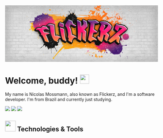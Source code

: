 [![Header](https://github.com/IFlickerz/Iflickerz/blob/main/Flickerz%20graffiti.png?raw=true)](https://https://iflickerz.github.io/Portfolio/)

# Welcome, buddy! <img src="https://raw.githubusercontent.com/MartinHeinz/MartinHeinz/master/wave.gif" width="30px" height="30px"/>

<a align="center"> My name is Nicolas Mossmann, also known as Flickerz, and I'm a software developer. I'm from Brazil and currently just studying. </a>

<div align "center">
  <a href="https://www.instagram.com/nicolasm_l"><img src="https://img.shields.io/badge/-Instagram-%23E4405F?style=for-the-badge&logo=instagram&logoColor=white"></a>
  <a href="https://www.linkedin.com/in/nicolas-mossmann-lemos-271b25175"><img src="https://img.shields.io/badge/-Linkedin-blue?style=for-the-badge&logo=linkedin&logoColor=white"></a>
  <a href="mailto:nicolasmossmannbusiness@gmail.com"><img src="https://img.shields.io/badge/-Gmail-red?style=for-the-badge&logo=Gmail&logoColor=white"></a>
</div>

## <img src="https://static.wixstatic.com/media/c7c1c2_2b2bbdf0e4df4d2f9a3462aff17207fa~mv2.gif" width="35px" height="35px"/> Technologies & Tools
<div align="center">
<a><img scr="https://img.shields.io/badge/Code-SAP%20ABAP-informational?style=flat&logo=sap&logoColor=white&color=f91362"></a>
<a><img scr="https://img.shields.io/badge/Code-Java-informational?style=flat&logo=java&logoColor=white&color=f91362"></a>
<a><img scr="https://img.shields.io/badge/Tools-MySQL-informational?style=flat&logo=mysql&logoColor=white&color=f91362"></a>
<a><img scr="https://img.shields.io/badge/Code-HTML5-informational?style=flat&logo=html5&logoColor=white&color=f91362"></a>
<a><img scr="https://img.shields.io/badge/Code-CSS3-informational?style=flat&logo=css3&logoColor=white&color=f91362"></a>
<a><img scr="https://img.shields.io/badge/Code-JavaScript-informational?style=flat&logo=JavaScript&logoColor=white&color=f91362"></a>
<a><img scr="https://img.shields.io/badge/Code-PHP-informational?style=flat&logo=PHP&logoColor=white&color=f91362"></a>
<a><img scr="https://img.shields.io/badge/Code-Python-informational?style=flat&logo=Python&logoColor=white&color=f91362"></a>
<a><img scr="https://img.shields.io/badge/Tools-React-informational?style=flat&logo=react&logoColor=white&color=f91362"></a>
</div>
